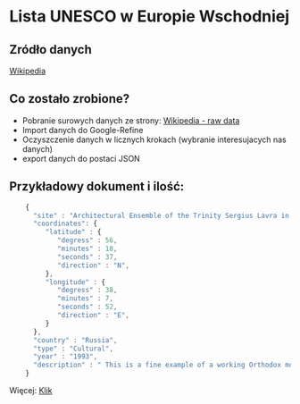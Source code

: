 # Lista UNESCO w Europie Wschodniej

## Zródło danych
[Wikipedia](http://en.wikipedia.org/wiki/List_of_World_Heritage_Sites_in_Eastern_Europe)

## Co zostało zrobione?

* Pobranie surowych danych ze strony: [Wikipedia - raw data](http://en.wikipedia.org/w/index.php?title=List_of_World_Heritage_Sites_in_Eastern_Europe&action=edit&section=2)
* Import danych do Google-Refine
* Oczyszczenie danych w licznych krokach (wybranie interesujacych nas danych)
* export danych do postaci JSON 


## Przykładowy dokument i ilość:
```js
    {
      "site" : "Architectural Ensemble of the Trinity Sergius Lavra in Sergiev Posad",
      "coordinates": {
         "latitude" : {
            "degress" : 56,
            "minutes" : 18,
            "seconds" : 37,
            "direction" : "N",
         },
         "longitude" : {
            "degress" : 38,
            "minutes" : 7,
            "seconds" : 52,
            "direction" : "E",
         }
      },
      "country" : "Russia",
      "type" : "Cultural",
      "year" : "1993",
      "description" : " This is a fine example of a working Orthodox monastery, with military features that are typical of the 15th to the 18th century, the period during which it developed. The main church of the Lavra, the Cathedral of the Assumption (echoing the Kremlin Cathedral of the same name), contains the tomb of Boris Godunov. Among the treasures of the Lavra is the famous icon, The Trinity, by Andrei Rublev."
    }
```
Więcej: [Klik](/data/json/unesco_eastern_europe.json)
